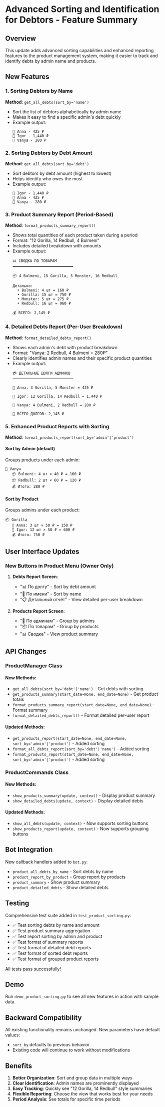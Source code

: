 # Advanced Sorting and Identification for Debtors - Feature Summary

## Overview
This update adds advanced sorting capabilities and enhanced reporting features to the product management system, making it easier to track and identify debts by admin name and products.

## New Features

### 1. Sorting Debtors by Name
**Method**: `get_all_debts(sort_by='name')`
- Sort the list of debtors alphabetically by admin name
- Makes it easy to find a specific admin's debt quickly
- Example output:
  ```
  👤 Anna - 425 ₽
  👤 Igor - 1,440 ₽
  👤 Vanya - 280 ₽
  ```

### 2. Sorting Debtors by Debt Amount
**Method**: `get_all_debts(sort_by='debt')`
- Sort debtors by debt amount (highest to lowest)
- Helps identify who owes the most
- Example output:
  ```
  👤 Igor - 1,440 ₽
  👤 Anna - 425 ₽
  👤 Vanya - 280 ₽
  ```

### 3. Product Summary Report (Period-Based)
**Method**: `format_products_summary_report()`
- Shows total quantities of each product taken during a period
- Format: "12 Gorilla, 14 Redbull, 4 Bulmeni"
- Includes detailed breakdown with amounts
- Example output:
  ```
  📊 СВОДКА ПО ТОВАРАМ
  ━━━━━━━━━━━━━━━━━━━━━━━━━━━
  
  📦 4 Bulmeni, 15 Gorilla, 5 Monster, 16 Redbull
  
  Детально:
    • Bulmeni: 4 шт = 160 ₽
    • Gorilla: 15 шт = 750 ₽
    • Monster: 5 шт = 275 ₽
    • Redbull: 16 шт = 960 ₽
  
  💰 ВСЕГО: 2,145 ₽
  ```

### 4. Detailed Debts Report (Per-User Breakdown)
**Method**: `format_detailed_debts_report()`
- Shows each admin's debt with product breakdown
- Format: "Vanya: 2 Redbull, 4 Bulmeni = 280₽"
- Clearly identifies admin names and their specific product quantities
- Example output:
  ```
  💳 ДЕТАЛЬНЫЕ ДОЛГИ АДМИНОВ
  ━━━━━━━━━━━━━━━━━━━━━━━━━━━
  
  👤 Anna: 3 Gorilla, 5 Monster = 425 ₽
  
  👤 Igor: 12 Gorilla, 14 Redbull = 1,440 ₽
  
  👤 Vanya: 4 Bulmeni, 2 Redbull = 280 ₽
  
  💎 ВСЕГО ДОЛГОВ: 2,145 ₽
  ```

### 5. Enhanced Product Reports with Sorting
**Method**: `format_products_report(sort_by='admin'|'product')`

#### Sort by Admin (default)
Groups products under each admin:
```
👤 Vanya
   📦 Bulmeni: 4 шт × 40 ₽ = 160 ₽
   📦 Redbull: 2 шт × 60 ₽ = 120 ₽
   💰 Итого: 280 ₽
```

#### Sort by Product
Groups admins under each product:
```
📦 Gorilla
   👤 Anna: 3 шт × 50 ₽ = 150 ₽
   👤 Igor: 12 шт × 50 ₽ = 600 ₽
   💰 Итого: 750 ₽
```

## User Interface Updates

### New Buttons in Product Menu (Owner Only)

1. **Debts Report Screen**:
   - "📊 По долгу" - Sort by debt amount
   - "👤 По имени" - Sort by name
   - "📋 Детальный отчёт" - View detailed per-user breakdown

2. **Products Report Screen**:
   - "👤 По админам" - Group by admins
   - "📦 По товарам" - Group by products
   - "📊 Сводка" - View product summary

## API Changes

### ProductManager Class

#### New Methods:
- `get_all_debts(sort_by='debt'|'name')` - Get debts with sorting
- `get_products_summary(start_date=None, end_date=None)` - Get product totals
- `format_products_summary_report(start_date=None, end_date=None)` - Format summary
- `format_detailed_debts_report()` - Format detailed per-user report

#### Updated Methods:
- `get_products_report(start_date=None, end_date=None, sort_by='admin'|'product')` - Added sorting
- `format_all_debts_report(sort_by='debt'|'name')` - Added sorting
- `format_products_report(start_date=None, end_date=None, sort_by='admin'|'product')` - Added sorting

### ProductCommands Class

#### New Methods:
- `show_products_summary(update, context)` - Display product summary
- `show_detailed_debts(update, context)` - Display detailed debts

#### Updated Methods:
- `show_all_debts(update, context)` - Now supports sorting buttons
- `show_products_report(update, context)` - Now supports grouping buttons

## Bot Integration

New callback handlers added to `bot.py`:
- `product_all_debts_by_name` - Sort debts by name
- `product_report_by_product` - Group report by products
- `product_summary` - Show product summary
- `product_detailed_debts` - Show detailed debts

## Testing

Comprehensive test suite added in `test_product_sorting.py`:
- ✅ Test sorting debts by name and amount
- ✅ Test product summary aggregation
- ✅ Test report sorting by admin and product
- ✅ Test format of summary reports
- ✅ Test format of detailed debt reports
- ✅ Test format of sorted debt reports
- ✅ Test format of grouped product reports

All tests pass successfully!

## Demo

Run `demo_product_sorting.py` to see all new features in action with sample data.

## Backward Compatibility

All existing functionality remains unchanged. New parameters have default values:
- `sort_by` defaults to previous behavior
- Existing code will continue to work without modifications

## Benefits

1. **Better Organization**: Sort and group data in multiple ways
2. **Clear Identification**: Admin names are prominently displayed
3. **Easy Tracking**: Quickly see "12 Gorilla, 14 Redbull" style summaries
4. **Flexible Reporting**: Choose the view that works best for your needs
5. **Period Analysis**: See totals for specific time periods
